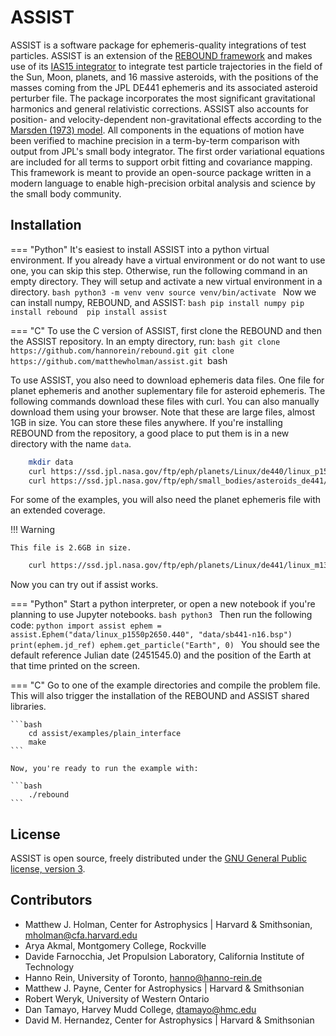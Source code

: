 # ASSIST

ASSIST is a software package for ephemeris-quality integrations of test particles. ASSIST is an extension of the [REBOUND framework](https://github.com/hannorein/rebound) and makes use of its [IAS15 integrator](https://ui.adsabs.harvard.edu/abs/2015MNRAS.446.1424R/abstract) to integrate test particle trajectories in the field of the Sun, Moon, planets, and 16 massive asteroids, with the positions of the masses coming from the JPL DE441 ephemeris and its associated asteroid perturber file. The package incorporates the most significant gravitational harmonics and general relativistic corrections. ASSIST also accounts for position- and velocity-dependent non-gravitational effects according to the [Marsden (1973) model](https://ui.adsabs.harvard.edu/abs/1973AJ.....78..211M/abstract). All components in the equations of motion have been verified to machine precision in a term-by-term comparison with output from JPL's small body integrator. The first order variational equations are included for all terms to support orbit fitting and covariance mapping. This framework is meant to provide an open-source package written in a modern language to enable high-precision orbital analysis and science by the small body community.



## Installation

=== "Python"
    It's easiest to install ASSIST into a python virtual environment. If you already have a virtual environment or do not want to use one, you can skip this step. Otherwise, run the following command in an empty directory. They will setup and activate a new virtual environment in a directory. 
    ```bash
        python3 -m venv venv
        source venv/bin/activate
    ```
    Now we can install numpy, REBOUND, and ASSIST:
    ```bash
        pip install numpy
        pip install rebound 
        pip install assist
    ```

=== "C"
    To use the C version of ASSIST, first clone the REBOUND and then the ASSIST repository. In an empty directory, run:
    ```bash
        git clone https://github.com/hannorein/rebound.git
        git clone https://github.com/matthewholman/assist.git
    ```bash


To use ASSIST, you also need to download ephemeris data files. One file for planet ephemeris and another suplementary file for asteroid ephemeris. The following commands download these files with curl. You can also manually download them using your browser. Note that these are large files, almost 1GB in size. You can store these files anywhere. If you're installing REBOUND from the repository, a good place to put them is in a new directory with the name `data`.

```bash
    mkdir data
    curl https://ssd.jpl.nasa.gov/ftp/eph/planets/Linux/de440/linux_p1550p2650.440 -o data/linux_p1550p2650.440
    curl https://ssd.jpl.nasa.gov/ftp/eph/small_bodies/asteroids_de441/sb441-n16.bsp -o data/sb441-n16.bsp
```
    
For some of the examples, you will also need the planet ephemeris file with an extended coverage.

!!! Warning

    This file is 2.6GB in size.

```bash
    curl https://ssd.jpl.nasa.gov/ftp/eph/planets/Linux/de441/linux_m13000p17000.441 -o assist/data/linux_m13000p17000.441
```

Now you can try out if assist works.

=== "Python"
    Start a python interpreter, or open a new notebook if you're planning to use Jupyter notebooks.
    ```bash
        python3
    ```
    Then run the following code:
    ```python
        import assist
        ephem = assist.Ephem("data/linux_p1550p2650.440", "data/sb441-n16.bsp")
        print(ephem.jd_ref)
        ephem.get_particle("Earth", 0)
    ```
    You should see the default reference Julian date (2451545.0) and the position of the Earth at that time printed on the screen.

=== "C"
    Go to one of the example directories and compile the problem file. This will also trigger the installation of the REBOUND and ASSIST shared libraries.

    ```bash
        cd assist/examples/plain_interface
        make
    ```

    Now, you're ready to run the example with:

    ```bash
        ./rebound
    ```


## License
ASSIST is open source, freely distributed under the [GNU General Public license, version 3](https://github.com/matthewholman/blob/main/LICENSE).

## Contributors

* Matthew J. Holman, Center for Astrophysics | Harvard & Smithsonian, <mholman@cfa.harvard.edu>
* Arya Akmal, Montgomery College, Rockville
* Davide Farnocchia, Jet Propulsion Laboratory, California Institute of Technology 
* Hanno Rein, University of Toronto, <hanno@hanno-rein.de>
* Matthew J. Payne, Center for Astrophysics | Harvard & Smithsonian
* Robert Weryk, University of Western Ontario
* Dan Tamayo, Harvey Mudd College, <dtamayo@hmc.edu>
* David M. Hernandez, Center for Astrophysics | Harvard & Smithsonian 


